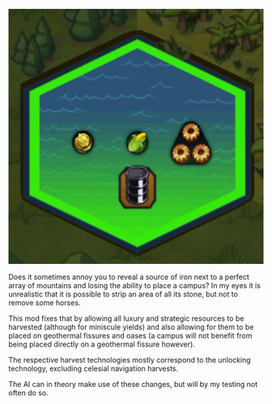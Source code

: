 ![](thumbnail.PNG)

Does it sometimes annoy you to reveal a source of iron next to a perfect array of mountains and losing the ability to place
a campus? In my eyes it is unrealistic that it is possible to strip an area of all its stone, but not to remove some horses.

This mod fixes that by allowing all luxury and strategic resources to be harvested (although for miniscule yields) and also allowing for them to be placed on geothermal fissures and oases (a campus will not benefit from being placed directly on a geothermal fissure however). 

The respective harvest technologies mostly correspond to the unlocking technology, excluding celesial navigation harvests. 

The AI can in theory make use of these changes, but will by my testing not often do so.
